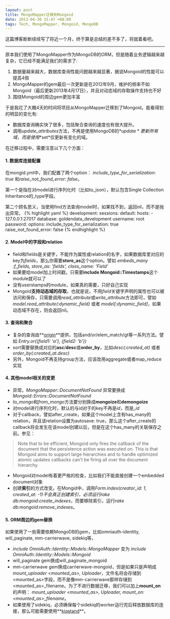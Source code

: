 ```yaml
---
layout: post
title: MongoMapper迁移到Mongoid
date: 2013-04-30 15:47 +08:00
tags: Tech, MongoMapper, Mongoid, MongoDB
---
```


这篇博客断断续续写了将近一个月，终于算是总结的差不多了，将就着看吧。

--------

原本我们使用了MongoMapper作为MongoDB的ORM，但是随着业务逻辑越来越复杂，它已经不能满足我们的需求了:

1. 数据量越来越大，数据库查询性能问题越来越显著，据说Mongoid的性能可以提高4倍
2. MongoMapper的gem最后一次更新是在2012年9月，维护的频率不如Mongoid（最后更新2013年4月17日），并且对动态域的存取操作支持也不好
3. 围绕Mongoid的周边gem更加丰富

于是我花了大概4天的时间将项目从MongoMapper迁移到了Mongoid。能看得到的明显的变化有:

* 数据库查询确实快了很多，包括聚合查询的速度也有很大提升。
* 调用*update_attributes*方法，不再是使用MongoDB的*$update*更新所有域，而是使用*$set*仅更新有变化的域。

在迁移过程中，需要注意以下几个方面：

#### 1. 数据库连接配置
在mongid.yml中，我们配置了两个option： *include_type_for_serialization: true* 和*raise_not_found_error: false*。

第一个是指在对model进行序列化时（比如to_json），默认包含Single Collection Inheritance的_type字段。

第二个顾名思义，当使用find方法查询model时，如果找不到，返回nil，而不是抛出异常。
{% highlight yaml %}
development:
  sessions:
    default:
      hosts:
        - 127.0.0.1:27017
      database: goldendata_development
      username: root
      password:
  options:
    include_type_for_serialization: true
    raise_not_found_error: false
{% endhighlight %}

#### 2. Model中的字段和relation
- field和fields是关键字，不能作为属性或relation的名字，如果数据库里对应的key为*fields*，那么你需要**store_as**这个option。譬如
*embeds_many :f_fields, store_as: 'fields', class_name: 'Field'*
- 如果要给model加上时间戳，只需要**include Mongoid::Timestamps**这个module就可以了
- 没有userstamps的module，如果真的需要，只好自己实现
- Mongoid**支持动态域的存取**，也就是说，不用*field*关键字声明的属性也可以被访问和保存，只需要调用*read_attribute*或*write_attribute*方法即可，譬如 *model.read_attribute(:dynamic_field)* 或者 *model\[:dynamic_field\]*，如果动态域不存在，则会返回nil。

#### 3. 查询和聚合
- 复杂的查询由**[origin](http://mongoid.org/en/origin/docs/selection.html)**提供，包括and/or/elem_match/gt等一系列方法。譬如
*Entry.or({field1: 'a'}, {field2: 'b'})*
- sort需要替换成对应的**asc**/**desc**或**order_by**，比如*desc(:created_at)* 或者 *order_by(:created_at.desc)*
- 另外，Mongoid不再支持group方法，应该改用aggregate或者map_reduce实现

#### 4. 其他model相关的变更
- 异常。*MongoMapper::DocumentNotFound* 异常要换成 *Mongoid::Errors::DocumentNotFound*
- *to_mongo*和*from_mongo*方法要分别换成**mongoize**和**demongoize**
- 对model进行序列化时，默认的与id对于的key不再是*id*，而是<em>_id</em>
- 对于callback，譬如after_create，如果这个model上含有has_many的relation，并且该relation设置为autosave: true，那么这个after_create的callback将会发生在该model创建以后，但是在这个has_many的关联保存之前。参见：
> Note that to be efficient, Mongoid only fires the callback of the document that the persistence action was executed on. This is that Mongoid aims to support large hierarchies and to handle optimized atomic updates callbacks can't be firing all over the document hierarchy.
- Mongoid对model有着更严格的检查，比如我们不能直接创建一个embedded document对象
- 创建**索引**的方式改变。在Mongid中，调用*Form.index(creator_id: 1, created_at: -1)*不会真正创建索引，必须运行*rake db:mongoid:create_indexes*，而要移除索引，运行*rake db:mongoid:remove_indexes*。

#### 5. ORM周边的gem替换
如果使用了一些需要依赖MongoDB的gem，比如omniauth-identity, will_paginate, mm-carrierwave, sidekiq等，

- *include OmniAuth::Identity::Models::MongoMapper* 变为 *include OmniAuth::Identity::Models::Mongoid*
- will_paginate gem换成will_paginate_mongoid
- mm-carrierwave gem换成carrierwave-mongoid，但是如果只是声明成*mount_uploader &lt;mounted_as&gt;, Uploader*，文件名将会存储到&lt;mounted_as&gt;字段，而不是像mm-carrierwave那样存储到&lt;mounted_as&gt;\_filename。为了不进行数据迁移，我们可以加上**mount_on**的声明：
*mount_uploader &lt;mounted_as&gt;, Uploader, mount_on: &lt;mounted_as&gt;\_filename*。
- 如果使用了sidekiq，必须确保每个sidekiq的worker运行完后释放数据库的连接，那么可能需要使用**[kiqstand](http://mongoid.org/en/mongoid/docs/tips.html#sidekiq)**。